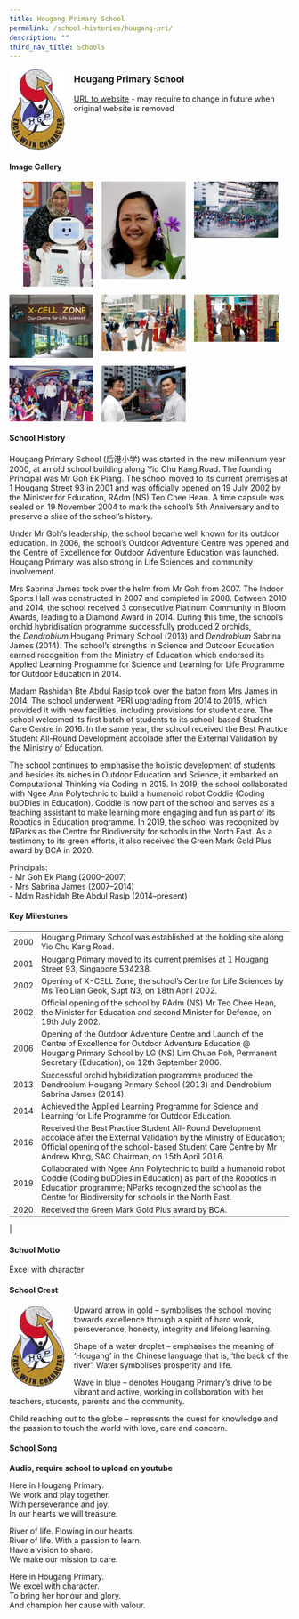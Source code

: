 ```yaml
---
title: Hougang Primary School
permalink: /school-histories/hougang-pri/
description: ""
third_nav_title: Schools
---
```

<img src="/images/hougangpri1.jpg" style="width:20%;margin-right:15px;" align = "left">

### **Hougang Primary School**
[URL to website](https://hougangpri.moe.edu.sg/) - may require to change in future when original website is removed

<br clear="left">

#### **Image Gallery**

<p><a href="https://d1yxymztqoj7qn.amplifyapp.com/images/hougangpri2.jpg">  
<img src="/images/hougangpri2.jpg" style="width:25%;margin-left:25px;" align = "left">
</a></p>

<p><a href="https://d1yxymztqoj7qn.amplifyapp.com/images/hougangpri3.jpg">  
<img src="/images/hougangpri3.jpg" style="width:30%;margin-left:15px;" align = "left">
</a></p>

<p><a href="https://d1yxymztqoj7qn.amplifyapp.com/images/hougangpri4.jpg">  
<img src="/images/hougangpri4.jpg" style="width:30%;margin-left:15px;" align = "left">
</a></p>

<br clear="left">

<p><a href="https://d1yxymztqoj7qn.amplifyapp.com/images/hougangpri5.jpg">  
<img src="/images/hougangpri5.jpg" style="width:30%;margin-right:15px;" align = "left">
</a></p>

<p><a href="https://d1yxymztqoj7qn.amplifyapp.com/images/hougangpri6.jpg">  
<img src="/images/hougangpri6.jpg" style="width:30%;margin-right:15px;" align = "left">
</a></p>

<p><a href="https://d1yxymztqoj7qn.amplifyapp.com/images/hougangpri7.jpg">  
<img src="/images/hougangpri7.jpg" style="width:30%;margin-right:15px;" align = "left">
</a></p>

<br clear="left">

<p><a href="https://d1yxymztqoj7qn.amplifyapp.com/images/hougangpri8.jpg">  
<img src="/images/hougangpri8.jpg" style="width:30%;margin-right:15px;" align = "left">
</a></p>

<p><a href="https://d1yxymztqoj7qn.amplifyapp.com/images/hougangpri9.jpg">  
<img src="/images/hougangpri9.jpg" style="width:30%;margin-right:15px;" align = "left">
</a></p>

<br clear="left">

#### **School History**
Hougang Primary School (后港小学) was started in the new millennium year 2000, at an old school building along Yio Chu Kang Road. The founding Principal was Mr Goh Ek Piang. The school moved to its current premises at 1 Hougang Street 93 in 2001 and was officially opened on 19 July 2002 by the Minister for Education, RAdm (NS) Teo Chee Hean. A time capsule was sealed on 19 November 2004 to mark the school’s 5th Anniversary and to preserve a slice of the school’s history.

Under Mr Goh’s leadership, the school became well known for its outdoor education. In 2006, the school’s Outdoor Adventure Centre was opened and the Centre of Excellence for Outdoor Adventure Education was launched. Hougang Primary was also strong in Life Sciences and community involvement.

Mrs Sabrina James took over the helm from Mr Goh from 2007. The Indoor Sports Hall was constructed in 2007 and completed in 2008. Between 2010 and 2014, the school received 3 consecutive Platinum Community in Bloom Awards, leading to a Diamond Award in 2014. During this time, the school’s orchid hybridisation programme successfully produced 2 orchids, the _Dendrobium_ Hougang Primary School (2013) and _Dendrobium_ Sabrina James (2014). The school’s strengths in Science and Outdoor Education earned recognition from the Ministry of Education which endorsed its Applied Learning Programme for Science and Learning for Life Programme for Outdoor Education in 2014.

Madam Rashidah Bte Abdul Rasip took over the baton from Mrs James in 2014. The school underwent PERI upgrading from 2014 to 2015, which provided it with new facilities, including provisions for student care. The school welcomed its first batch of students to its school-based Student Care Centre in 2016. In the same year, the school received the Best Practice Student All-Round Development accolade after the External Validation by the Ministry of Education.

The school continues to emphasise the holistic development of students and besides its niches in Outdoor Education and Science, it embarked on Computational Thinking via Coding in 2015. In 2019, the school collaborated with Ngee Ann Polytechnic to build a humanoid robot Coddie (Coding buDDies in Education). Coddie is now part of the school and serves as a teaching assistant to make learning more engaging and fun as part of its Robotics in Education programme. In 2019, the school was recognized by NParks as the Centre for Biodiversity for schools in the North East. As a testimony to its green efforts, it also received the Green Mark Gold Plus award by BCA in 2020.

Principals:<br>
\- Mr Goh Ek Piang (2000–2007)<br>
\- Mrs Sabrina James (2007–2014)<br>
\- Mdm Rashidah Bte Abdul Rasip (2014–present)

#### **Key Milestones**

|  |  |
|:---:|---|
| 2000 | Hougang Primary School was established at the holding site along Yio Chu Kang Road. |
| 2001 | Hougang Primary moved to its current premises at 1 Hougang Street 93, Singapore 534238. |
| 2002 | Opening of X-CELL Zone, the school’s Centre for Life Sciences by Ms Teo Lian Geok, Supt N3, on 18th April 2002. |
| 2002 | Official opening of the school by RAdm (NS) Mr Teo Chee Hean, the Minister for Education and second Minister for Defence, on 19th July 2002. |
| 2006 | Opening of the Outdoor Adventure Centre and Launch of the Centre of Excellence for Outdoor Adventure Education @ Hougang Primary School by LG (NS) Lim Chuan Poh, Permanent Secretary (Education), on 12th September 2006. |
| 2013 | Successful orchid hybridization programme produced the Dendrobium Hougang Primary School (2013) and Dendrobium Sabrina James (2014). |
| 2014 | Achieved the Applied Learning Programme for Science and Learning for Life Programme for Outdoor Education. |
| 2016 | Received the Best Practice Student All-Round Development accolade after the External Validation by the Ministry of Education; Official opening of the school-based Student Care Centre by Mr Andrew Khng, SAC Chairman, on 15th April 2016. |
| 2019 | Collaborated with Ngee Ann Polytechnic to build a humanoid robot Coddie (Coding buDDies in Education) as part of the Robotics in Education programme; NParks recognized the school as the Centre for Biodiversity for schools in the North East. |
| 2020 | Received the Green Mark Gold Plus award by BCA. |
|

#### **School Motto**
Excel with character

#### **School Crest**
<img src="/images/hougangpri1.jpg" style="width:20%;margin-right:15px;" align = "left">

Upward arrow in gold – symbolises the school moving towards excellence through a spirit of hard work, perseverance, honesty, integrity and lifelong learning.

Shape of a water droplet – emphasises the meaning of ‘Hougang’ in the Chinese language that is, ‘the back of the river’. Water symbolises prosperity and life.

Wave in blue – denotes Hougang Primary’s drive to be vibrant and active, working in collaboration with her teachers, students, parents and the community.

Child reaching out to the globe – represents the quest for knowledge and the passion to touch the world with love, care and concern.

#### **School Song**
**Audio, require school to upload on youtube**

Here in Hougang Primary.<br>
We work and play together.<br>
With perseverance and joy.<br>
In our hearts we will treasure.

River of life. Flowing in our hearts.<br>
River of life. With a passion to learn.<br>
Have a vision to share.<br>
We make our mission to care.

Here in Hougang Primary.<br>
We excel with character.<br>
To bring her honour and glory.<br>
And champion her cause with valour.